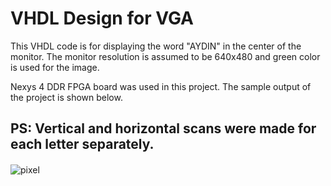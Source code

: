 # VHDL Design for VGA

This VHDL code is for displaying the word "AYDIN" in the center of the monitor. The monitor resolution is assumed to be 640x480 and green color is used for the image.

Nexys 4 DDR FPGA board was used in this project. The sample output of the project is shown below.

## PS: Vertical and horizontal scans were made for each letter separately.
 ####
 ![pixel](https://i.hizliresim.com/38qg1tz.PNG)
